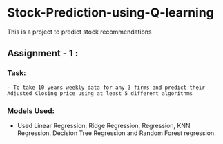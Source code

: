 # Stock-Prediction-using-Q-learning
This is a project to predict stock recommendations 

## Assignment - 1 :
### Task:
    - To take 10 years weekly data for any 3 firms and predict their Adjusted Closing price using at least 5 different algorithms 
### Models Used: 
   - Used Linear Regression, Ridge Regression,  Regression, KNN Regression, Decision Tree Regression and Random Forest regression.
    
